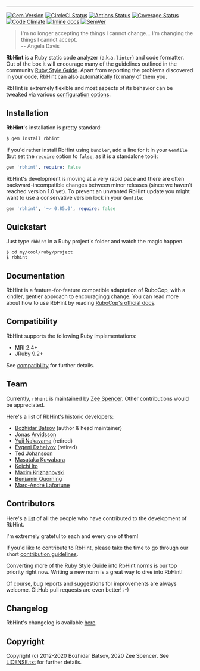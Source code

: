 

----------
[![Gem Version](https://badge.fury.io/rb/rbhint.svg)](https://badge.fury.io/rb/rbhint)
[![CircleCI Status](https://circleci.com/gh/zspencer/rbhint/tree/development.svg?style=svg)](https://circleci.com/gh/zspencer/rbhint/tree/development)
[![Actions Status](https://github.com/zspencer/rbhint/workflows/CI/badge.svg?branch=development)](https://github.com/zspencer/rbhint/actions?query=workflow%3ACI)
[![Coverage Status](https://api.codeclimate.com/v1/badges/ad6e76460499c8c99697/test_coverage)](https://codeclimate.com/github/zspencer/rbhint)
[![Code Climate](https://codeclimate.com/github/zspencer/rbhint/badges/gpa.svg)](https://codeclimate.com/github/zspencer/rbhint)
[![Inline docs](https://inch-ci.org/github/zspencer/rbhint.svg)](https://inch-ci.org/github/zspencer/rbhint)
[![SemVer](https://api.dependabot.com/badges/compatibility_score?dependency-name=rbhint&package-manager=bundler&version-scheme=semver)](https://dependabot.com/compatibility-score.html?dependency-name=rbhint&package-manager=bundler&version-scheme=semver)

> I'm no longer accepting the things I cannot change... I'm changing the things I cannot accept. <br/>
> -- Angela Davis

**RbHint** is a Ruby static code analyzer (a.k.a. `linter`) and code formatter. Out of the box it
will encourage many of the guidelines outlined in the community [Ruby Style
Guide](https://rubystyle.guide). Apart from reporting the problems discovered in your code,
RbHint can also automatically fix many of them you.

RbHint is extremely flexible and most aspects of its behavior can be tweaked via various
[configuration options](https://github.com/zspencer/rbhint/blob/development/config/default.yml).

## Installation

**RbHint**'s installation is pretty standard:

```sh
$ gem install rbhint
```

If you'd rather install RbHint using `bundler`, add a line for it in your `Gemfile` (but set the `require` option to `false`, as it is a standalone tool):

```rb
gem 'rbhint', require: false
```

RbHint's development is moving at a very rapid pace and there are
often backward-incompatible changes between minor releases (since we
haven't reached version 1.0 yet). To prevent an unwanted RbHint update you
might want to use a conservative version lock in your `Gemfile`:

```rb
gem 'rbhint', '~> 0.85.0', require: false
```

## Quickstart

Just type `rbhint` in a Ruby project's folder and watch the magic happen.

```
$ cd my/cool/ruby/project
$ rbhint
```

## Documentation

RbHint is a feature-for-feature compatible adaptation of RuboCop, with a kindler, gentler approach to encouragingg change. You can read more about how to use RbHint by reading [RuboCop's official docs](https://docs.rubocop.org).

## Compatibility

RbHint supports the following Ruby implementations:

* MRI 2.4+
* JRuby 9.2+

See [compatibility](https://docs.rubocop.org/rubocop/compatibility.html) for further details.

## Team

Currently, `rbhint` is maintained by [Zee Spencer](https://github.com/zspencer).
Other contributions would be appreciated.

Here's a list of RbHint's historic developers:

* [Bozhidar Batsov](https://github.com/bbatsov) (author & head maintainer)
* [Jonas Arvidsson](https://github.com/jonas054)
* [Yuji Nakayama](https://github.com/yujinakayama) (retired)
* [Evgeni Dzhelyov](https://github.com/edzhelyov) (retired)
* [Ted Johansson](https://github.com/drenmi)
* [Masataka Kuwabara](https://github.com/pocke)
* [Koichi Ito](https://github.com/koic)
* [Maxim Krizhanovski](https://github.com/darhazer)
* [Benjamin Quorning](https://github.com/bquorning)
* [Marc-André Lafortune](https://github.com/marcandre)


## Contributors

Here's a [list](https://github.com/zspencer/rbhint/graphs/contributors) of
all the people who have contributed to the development of RbHint.

I'm extremely grateful to each and every one of them!

If you'd like to contribute to RbHint, please take the time to go
through our short
[contribution guidelines](CONTRIBUTING.md).

Converting more of the Ruby Style Guide into RbHint norms is our top
priority right now. Writing a new norm is a great way to dive into RbHint!

Of course, bug reports and suggestions for improvements are always
welcome. GitHub pull requests are even better! :-)

## Changelog

RbHint's changelog is available [here](CHANGELOG.md).

## Copyright

Copyright (c) 2012-2020 Bozhidar Batsov, 2020 Zee Spencer. See [LICENSE.txt](LICENSE.txt) for
further details.
